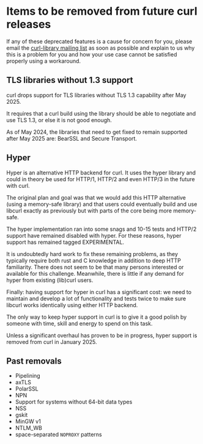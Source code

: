<!--
Copyright (C) Daniel Stenberg, <daniel@haxx.se>, et al.

SPDX-License-Identifier: curl
-->

# Items to be removed from future curl releases

If any of these deprecated features is a cause for concern for you, please
email the
[curl-library mailing list](https://lists.haxx.se/listinfo/curl-library)
as soon as possible and explain to us why this is a problem for you and
how your use case cannot be satisfied properly using a workaround.

## TLS libraries without 1.3 support

curl drops support for TLS libraries without TLS 1.3 capability after May
2025.

It requires that a curl build using the library should be able to negotiate
and use TLS 1.3, or else it is not good enough.

As of May 2024, the libraries that need to get fixed to remain supported after
May 2025 are: BearSSL and Secure Transport.

## Hyper

Hyper is an alternative HTTP backend for curl. It uses the hyper library and
could in theory be used for HTTP/1, HTTP/2 and even HTTP/3 in the future with
curl.

The original plan and goal was that we would add this HTTP alternative (using
a memory-safe library) and that users could eventually build and use libcurl
exactly as previously but with parts of the core being more memory-safe.

The hyper implementation ran into some snags and 10-15 tests and HTTP/2
support have remained disabled with hyper. For these reasons, hyper support
has remained tagged EXPERIMENTAL.

It is undoubtedly hard work to fix these remaining problems, as they typically
require both rust and C knowledge in addition to deep HTTP familiarity. There
does not seem to be that many persons interested or available for this
challenge. Meanwhile, there is little if any demand for hyper from existing
(lib)curl users.

Finally: having support for hyper in curl has a significant cost: we need to
maintain and develop a lot of functionality and tests twice to make sure
libcurl works identically using either HTTP backend.

The only way to keep hyper support in curl is to give it a good polish by
someone with time, skill and energy to spend on this task.

Unless a significant overhaul has proven to be in progress, hyper support is
removed from curl in January 2025.

## Past removals

 - Pipelining
 - axTLS
 - PolarSSL
 - NPN
 - Support for systems without 64-bit data types
 - NSS
 - gskit
 - MinGW v1
 - NTLM_WB
 - space-separated `NOPROXY` patterns
